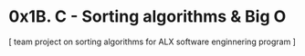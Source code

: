 # 0x1B. C - Sorting algorithms & Big O
[
    team project on sorting algorithms for ALX software enginnering program
]
